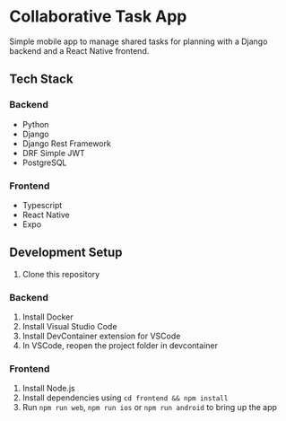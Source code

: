 # Collaborative Task App

Simple mobile app to manage shared tasks for planning with a Django backend and a React Native frontend.

## Tech Stack

### Backend

* Python
* Django
* Django Rest Framework
* DRF Simple JWT
* PostgreSQL

### Frontend

* Typescript
* React Native
* Expo

## Development Setup

1. Clone this repository

### Backend

1. Install Docker
2. Install Visual Studio Code
3. Install DevContainer extension for VSCode
4. In VSCode, reopen the project folder in devcontainer

### Frontend

1. Install Node.js
2. Install dependencies using `cd frontend && npm install`
3. Run `npm run web`, `npm run ios` or `npm run android` to bring up the app